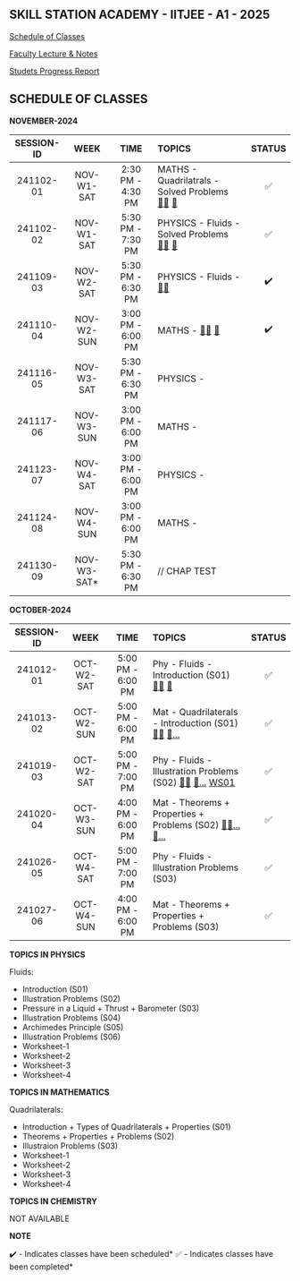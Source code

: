 ## SKILL STATION ACADEMY - IITJEE - A1 - 2025

[Schedule of Classes]()

[Faculty Lecture & Notes]()

[Studets Progress Report](students/A12501-ASHWATH.md)

## SCHEDULE OF CLASSES 

**NOVEMBER-2024**

| **SESSION-ID** |   **WEEK**   |      **TIME**        |   **TOPICS**                        | **STATUS** |
|:--------------:|:------------:|:--------------------:|:------------------------------------|:----------:|
|241102-01       | NOV-W1-SAT   |  2:30 PM - 4:30 PM   | MATHS - Quadrilatrals - Solved Problems [👨‍🏫]() [📝](/notes/241102-IITJEEA125-MAT.pdf)   | ✅  |
|241102-02       | NOV-W1-SAT  |  5:30 PM - 7:30 PM   | PHYSICS - Fluids - Solved Problems [👨‍🏫]() [📝](/notes/241102-IITJEE-PHY.pdf) | ✅  |
|241109-03       | NOV-W2-SAT   |  5:30 PM - 6:30 PM   | PHYSICS - Fluids -  [👨‍🏫]() [](x) | ✔️ |
|241110-04       | NOV-W2-SUN   |  3:00 PM - 6:00 PM   | MATHS -  [👨‍🏫]() [📝]() | ✔️ |
|241116-05       | NOV-W3-SAT   |  5:30 PM - 6:30 PM   | PHYSICS -     |   |
|241117-06       | NOV-W3-SUN   |  3:00 PM - 6:00 PM   | MATHS -   |   |
|241123-07       | NOV-W4-SAT   |  3:00 PM - 6:00 PM   | PHYSICS -   |   |
|241124-08       | NOV-W4-SUN   |  3:00 PM - 6:00 PM   | MATHS -   |   |
|241130-09       | NOV-W3-SAT*   |  5:30 PM - 6:30 PM   | // CHAP TEST   |   |

**OCTOBER-2024**

| **SESSION-ID** |   **WEEK**   |      **TIME**        |   **TOPICS**                        | **STATUS** |
|:--------------:|:------------:|:--------------------:|:------------------------------------|:----------:|
|241012-01       | OCT-W2-SAT   |  5:00 PM - 6:00 PM   | Phy - Fluids - Introduction (S01) [👨‍🏫](jrm-IZQxT1k) [📝](251012-01.pdf)   | ✅  |
|241013-02       | OCT-W2-SUN   |  5:00 PM - 6:00 PM   | Mat - Quadrilaterals - Introduction (S01) [👨‍🏫](_Ls2ix0cm9s) [📝...](x) | ✅  |
|241019-03       | OCT-W2-SAT   |  5:00 PM - 7:00 PM   | Phy - Fluids - Illustration Problems (S02) [👨‍🏫](ldYPTEG20Jo) [📝...](x) [WS01](251019-03-WS01.pdf) | ✅ |
|241020-04       | OCT-W3-SUN   |  4:00 PM - 6:00 PM   | Mat - Theorems + Properties + Problems (S02) [👨‍🏫...]() [📝...]() | ✅ |
|241026-05       | OCT-W4-SAT   |  5:00 PM - 7:00 PM   | Phy - Fluids - Illustration Problems (S03)    | ✅  |
|241027-06       | OCT-W4-SUN   |  4:00 PM - 6:00 PM   | Mat - Theorems + Properties + Problems (S03)  | ✅  |

**TOPICS IN PHYSICS**

Fluids:
  - Introduction (S01)
  - Illustration Problems (S02)
  - Pressure in a Liquid + Thrust + Barometer (S03)
  - Illustration Problems (S04)
  - Archimedes Principle (S05)
  - Illustration Problems (S06)
  - Worksheet-1
  - Worksheet-2
  - Worksheet-3
  - Worksheet-4

**TOPICS IN MATHEMATICS**

Quadrilaterals: 
  - Introduction + Types of Quadrilaterals + Properties (S01)
  - Theorems + Properties + Problems (S02)
  - Illustraion Problems (S03)
  - Worksheet-1
  - Worksheet-2
  - Worksheet-3
  - Worksheet-4

**TOPICS IN CHEMISTRY**

NOT AVAILABLE

**NOTE**

✔️ - Indicates classes have been scheduled*
✅ - Indicates classes have been completed*
  

